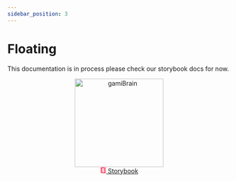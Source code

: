 ```yaml
---
sidebar_position: 3
---
```


# Floating

This documentation is in process please check our storybook docs for now.

<div align="center">
<img src="https://i.pinimg.com/550x/1b/31/7c/1b317c42cff3e28a2b5ebc05f1f0daa4.jpg" alt="gamiBrain" width="200" style={{ borderRadius: "50%"}}/>
</div>

<div align="center" style={{ marginTop: "1rem" }}>
    <a href="/"
     style={{cursor: "pointer",padding: "5px 20px", background:"#f1f1f1", borderRadius: "10px", fontSize: "15px", display:"flex", itemsCenter:"center", gap: "10px", maxWidth: "150px", color: "#494AF4"}}>
    <svg style={{ display: "flex", margin: "auto 0"}} aria-hidden="true" focusable="false" height="1em" viewBox="0 0 512 512" width="1em" class="text-lg text-[#ff4785]" tabindex="-1"><g><path d="M356.5,5.2L353.9,63c-0.1,3.2,3.7,5.2,6.3,3.2l22.6-17.1L401.9,64c2.5,1.7,5.8,0,6-3l-2.2-58.8l28.4-2.2   c14.7-1,27.3,10.8,27.3,25.6v460.8c0,14.7-12.3,26.3-26.9,25.6L91.1,496.6c-13.3-0.6-24.1-11.3-24.5-24.7l-16-422.3   c-0.8-14.2,9.9-26.3,24.1-27.1L356.2,4.7L356.5,5.2z M291,198.4c0,10,67.4,5.1,76.6-1.7c0-68.2-36.7-104.3-103.6-104.3   c-67.2,0-104.5,36.8-104.5,91.6c0,94.9,128,96.6,128,148.4c0,15-6.8,23.5-22.4,23.5c-20.5,0-28.8-10.4-27.7-46.1   c0-7.7-77.8-10.3-80.4,0c-5.7,86,47.6,110.9,108.7,110.9c59.6,0,106.1-31.7,106.1-89.1c0-101.7-130.1-99-130.1-149.3   c0-20.7,15.4-23.4,24.1-23.4c9.7,0,26.7,1.5,25.4,39.8L291,198.4z" fill="#f95572"></path></g></svg>
    <span>Storybook</span>
    </a>
</div>